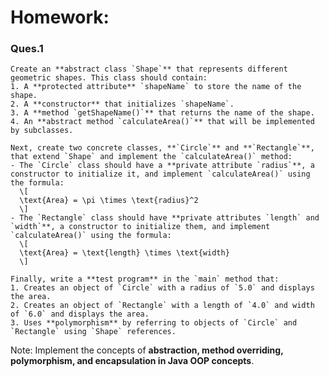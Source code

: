 # Homework:
### Ques.1 

    Create an **abstract class `Shape`** that represents different geometric shapes. This class should contain:  
    1. A **protected attribute** `shapeName` to store the name of the shape.  
    2. A **constructor** that initializes `shapeName`.  
    3. A **method `getShapeName()`** that returns the name of the shape.  
    4. An **abstract method `calculateArea()`** that will be implemented by subclasses.  
    
    Next, create two concrete classes, **`Circle`** and **`Rectangle`**, that extend `Shape` and implement the `calculateArea()` method:  
    - The `Circle` class should have a **private attribute `radius`**, a constructor to initialize it, and implement `calculateArea()` using the formula:  
      \[
      \text{Area} = \pi \times \text{radius}^2
      \]  
    - The `Rectangle` class should have **private attributes `length` and `width`**, a constructor to initialize them, and implement `calculateArea()` using the formula:  
      \[
      \text{Area} = \text{length} \times \text{width}
      \]  
    
    Finally, write a **test program** in the `main` method that:  
    1. Creates an object of `Circle` with a radius of `5.0` and displays the area.  
    2. Creates an object of `Rectangle` with a length of `4.0` and width of `6.0` and displays the area.  
    3. Uses **polymorphism** by referring to objects of `Circle` and `Rectangle` using `Shape` references.  

Note: Implement the concepts of **abstraction, method overriding, polymorphism, and encapsulation in Java OOP concepts**.
